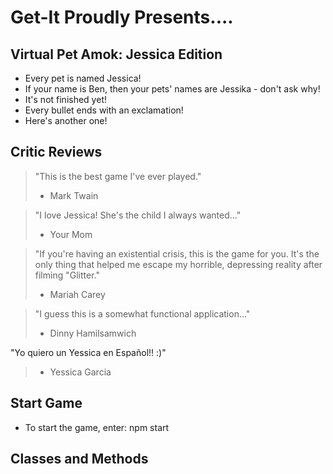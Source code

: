# Get-It Proudly Presents....

## Virtual Pet Amok: Jessica Edition
* Every pet is named Jessica!
* If your name is Ben, then your pets' names are Jessika - don't ask why!
* It's not finished yet!
* Every bullet ends with an exclamation!
* Here's another one!

## Critic Reviews
> "This is the best game I've ever played." <br>
>- Mark Twain

>"I love Jessica! She's the child I always wanted..."<br>
>- Your Mom

>"If you're having an existential crisis, this is the game for you. It's the only thing that helped me escape my horrible, depressing reality after filming "Glitter."<br>
>- Mariah Carey

>"I guess this is a somewhat functional application..."<br>
>- Dinny Hamilsamwich

"Yo quiero un Yessica en Español!! :)"<br> 
>- Yessica Garcia 

## Start Game
* To start the game, enter: npm start

## Classes and Methods
